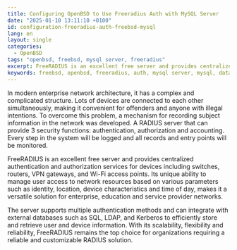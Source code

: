 ```yaml
---
title: Configuring OpenBSD to Use Freeradius Auth with MySQL Server
date: "2025-01-10 13:11:10 +0100"
id: configuration-freeradius-auth-freebsd-mysql
lang: en
layout: single
categories:
  - OpenBSD
tags: "openbsd, freebsd, mysql server, freeradius"
excerpt: FreeRADIUS is an excellent free server and provides centralized authentication and authorization services for devices including switches, routers, VPN gateways, and Wi-Fi access points
keywords: freebsd, openbsd, freeradius, auth, mysql server, mysql, database, radius
---
```



In modern enterprise network architecture, it has a complex and complicated structure. Lots of devices are connected to each other simultaneously, making it convenient for offenders and anyone with illegal intentions. To overcome this problem, a mechanism for recording subject information in the network was developed. A RADIUS server that can provide 3 security functions: authentication, authorization and accounting. Every step in the system will be logged and all records and entry points will be monitored.

FreeRADIUS is an excellent free server and provides centralized authentication and authorization services for devices including switches, routers, VPN gateways, and Wi-Fi access points. Its unique ability to manage user access to network resources based on various parameters such as identity, location, device characteristics and time of day, makes it a versatile solution for enterprise, education and service provider networks.

The server supports multiple authentication methods and can integrate with external databases such as SQL, LDAP, and Kerberos to efficiently store and retrieve user and device information. With its scalability, flexibility and reliability, FreeRADIUS remains the top choice for organizations requiring a reliable and customizable RADIUS solution.
